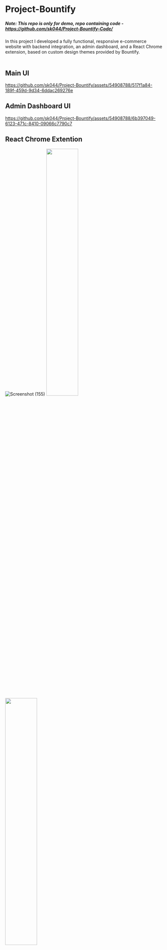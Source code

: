 # Project-Bountify
##### Note: This repo is only for demo, repo containing code - https://github.com/sk044/Project-Bountify-Code/
In this project I developed a fully functional, responsive e-commerce website with backend integration, an admin dashboard, and a React Chrome extension, based on custom design themes provided by Bountify.
<br></br>
## Main UI


https://github.com/sk044/Project-Bountify/assets/54908788/517f1a84-189f-459d-9d34-6ddac269276e

## Admin Dashboard UI



https://github.com/sk044/Project-Bountify/assets/54908788/6b397049-6123-471c-8410-09066c7790c7

## React Chrome Extention

![Screenshot (155)](https://github.com/sk044/Project-Bountify/assets/54908788/3421846e-b9c2-4bc9-bcb1-a1d4a26f1d5f)
<img src="https://github.com/sk044/Project-Bountify/assets/54908788/109fc2c4-2f0d-4d79-bfc4-899d974edec6" width="45%" height="auto">
<img src="https://github.com/sk044/Project-Bountify/assets/54908788/d67c43a9-ea6e-4a17-86d4-db13c6bd64d1" width="45%" height="auto">


